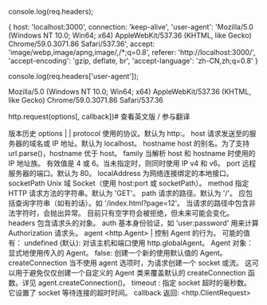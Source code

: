 console.log(req.headers);

{ host: 'localhost:3000',
  connection: 'keep-alive',
  'user-agent': 'Mozilla/5.0 (Windows NT 10.0; Win64; x64) AppleWebKit/537.36 (KHTML, like Gecko) Chrome/59.0.3071.86 Safari/537.36',
  accept: 'image/webp,image/apng,image/*,*/*;q=0.8',
  referer: 'http://localhost:3000/',
  'accept-encoding': 'gzip, deflate, br',
  'accept-language': 'zh-CN,zh;q=0.8' }
    



console.log(req.headers['user-agent']);

Mozilla/5.0 (Windows NT 10.0; Win64; x64) AppleWebKit/537.36 (KHTML, like Gecko) Chrome/59.0.3071.86 Safari/537.36


http.request(options[, callback])#
查看英文版 / 参与翻译

版本历史
options <Object> | <string> | <URL>
protocol <string> 使用的协议。默认为 http:。
host <string> 请求发送至的服务器的域名或 IP 地址。默认为 localhost。
hostname <string> host 的别名。为了支持 url.parse()，hostname 优于 host。
family <number> 当解析 host 和 hostname 时使用的 IP 地址族。 有效值是 4 或 6。当未指定时，则同时使用 IP v4 和 v6。
port <number> 远程服务器的端口。默认为 80。
localAddress <string> 为网络连接绑定的本地接口。
socketPath <string> Unix 域 Socket（使用 host:port 或 socketPath）。
method <string> 指定 HTTP 请求方法的字符串。默认为 'GET'。
path <string> 请求的路径。默认为 '/'。 应包括查询字符串（如有的话）。如 '/index.html?page=12'。 当请求的路径中包含非法字符时，会抛出异常。 目前只有空字符会被拒绝，但未来可能会变化。
headers <Object> 包含请求头的对象。
auth <string> 基本身份验证，如 'user:password' 用来计算 Authorization 请求头。
agent <http.Agent> | <boolean> 控制 Agent 的行为。 可能的值有：
undefined (默认): 对该主机和端口使用 http.globalAgent。
Agent 对象：显式地使用传入的 Agent。
false: 创建一个新的使用默认值的 Agent。
createConnection <Function> 当不使用 agent 选项时，为请求创建一个 socket 或流。 这可以用于避免仅仅创建一个自定义的 Agent 类来覆盖默认的 createConnection 函数。详见 agent.createConnection()。
timeout <number>: 指定 socket 超时的毫秒数。 它设置了 socket 等待连接的超时时间。
callback <Function>
返回: <http.ClientRequest>